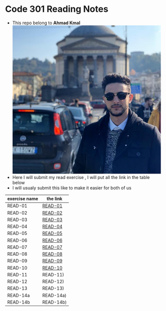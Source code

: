 # Code 301 Reading Notes
* This repo belong to **Ahmad Kmal**
![ahmad kmal](76638483_10219918505896882_4825513838591868928_n.jpg)
* Here I will submit my read exercise , I will put all the link in the table below 
* I will usualy submit this like to make it easier for both of us 


|exercise name | the link     | 
|--------------|--------------|
|READ-01      | [READ-01](https://ahmadkmal.github.io/reading-notes/READ-1)            |     
|READ-02      |  [READ-02](https://ahmadkmal.github.io/reading-notes/READ-2)           |
|READ-03      |  [READ-03](https://ahmadkmal.github.io/reading-notes/READ-3)           |
|READ-04      |  [READ-04](https://ahmadkmal.github.io/reading-notes/READ-4)           |
|READ-05      |  [READ-05](https://ahmadkmal.github.io/reading-notes/READ-5)           |
|READ-06      |  [READ-06](https://ahmadkmal.github.io/reading-notes/READ-6)           |
|READ-07      |  [READ-07](https://ahmadkmal.github.io/reading-notes/READ-07)           |
|READ-08      |  [READ-08](https://ahmadkmal.github.io/reading-notes/READ-08)           |
|READ-09      |  [READ-09](https://ahmadkmal.github.io/reading-notes/READ-09)           |  
|READ-10      |  [READ-10](https://ahmadkmal.github.io/reading-notes/READ-10)           |
|READ-11      |  READ-11)           |
|READ-12      |  READ-12)           |
|READ-13      |  READ-13)           |
|READ-14a      |  READ-14a)           |
|READ-14b      |  READ-14b)           | 
